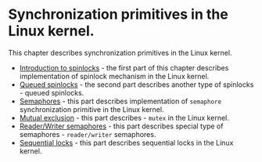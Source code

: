 # Synchronization primitives in the Linux kernel.

This chapter describes synchronization primitives in the Linux kernel.

* [Introduction to spinlocks](sync-1.md) - the first part of this chapter describes implementation of spinlock mechanism in the Linux kernel.
* [Queued spinlocks](sync-2.md) - the second part describes another type of spinlocks - queued spinlocks.
* [Semaphores](sync-3.md) - this part describes implementation of `semaphore` synchronization primitive in the Linux kernel.
* [Mutual exclusion](sync-4.md) - this part describes - `mutex` in the Linux kernel.
* [Reader/Writer semaphores](sync-5.md) - this part describes special type of semaphores - `reader/writer` semaphores.
* [Sequential locks](sync-6.md) - this part describes sequential locks in the Linux kernel.
